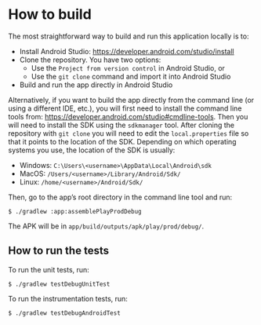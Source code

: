 # How to build

The most straightforward way to build and run this application locally is to:

- Install Android Studio: https://developer.android.com/studio/install
- Clone the repository. You have two options:
    - Use the `Project from version control` in Android Studio, or
    - Use the `git clone` command and import it into Android Studio
- Build and run the app directly in Android Studio

Alternatively, if you want to build the app directly from the command line (or using a different IDE, etc.), you will first need to install the command line tools from: https://developer.android.com/studio#cmdline-tools. Then you will need to install the SDK using the `sdkmanager` tool. After cloning the repository with `git clone` you will need to edit the `local.properties` file so that it points to the location of the SDK. Depending on which operating systems you use, the location of the SDK is usually:

- Windows: `C:\Users\<username>\AppData\Local\Android\sdk`
- MacOS: `/Users/<username>/Library/Android/Sdk/`
- Linux: `/home/<username>/Android/Sdk/`

Then, go to the app’s root directory in the command line tool and run:

```shell
$ ./gradlew :app:assemblePlayProdDebug
```

The APK will be in `app/build/outputs/apk/play/prod/debug/`.

## How to run the tests

To run the unit tests, run:

```shell
$ ./gradlew testDebugUnitTest
```

To run the instrumentation tests, run:

```shell
$ ./gradlew testDebugAndroidTest
```
